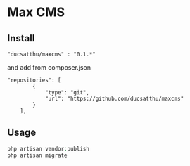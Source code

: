 # Max CMS

## Install

`"ducsatthu/maxcms" : "0.1.*"`

and add from composer.json

````
"repositories": [
        {
            "type": "git",
            "url": "https://github.com/ducsatthu/maxcms"
        }
    ],
 ````  
## Usage

``` php
php artisan vendor:publish
php artisan migrate
```
